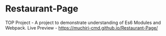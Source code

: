 # Restaurant-Page
TOP Project - A project to demonstrate understanding of Es6 Modules and Webpack. 
Live Preview - https://muchiri-cmd.github.io/Restaurant-Page/
